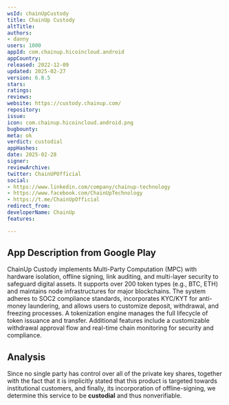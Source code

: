 ```yaml
---
wsId: chainUpCustody
title: ChainUp Custody
altTitle: 
authors:
- danny 
users: 1000
appId: com.chainup.hicoincloud.android
appCountry: 
released: 2022-12-09
updated: 2025-02-27
version: 6.8.5
stars: 
ratings: 
reviews: 
website: https://custody.chainup.com/
repository: 
issue: 
icon: com.chainup.hicoincloud.android.png
bugbounty: 
meta: ok
verdict: custodial
appHashes: 
date: 2025-02-28
signer: 
reviewArchive: 
twitter: ChainUPOfficial
social:
- https://www.linkedin.com/company/chainup-technology
- https://www.facebook.com/ChainUpTechnology
- https://t.me/ChainUpOfficial
redirect_from: 
developerName: ChainUp
features: 

---
```


## App Description from Google Play

ChainUp Custody implements Multi-Party Computation (MPC) with hardware isolation, offline signing, link auditing, and multi-layer security to safeguard digital assets. It supports over 200 token types (e.g., BTC, ETH) and maintains node infrastructures for major blockchains. The system adheres to SOC2 compliance standards, incorporates KYC/KYT for anti-money laundering, and allows users to customize deposit, withdrawal, and freezing processes. A tokenization engine manages the full lifecycle of token issuance and transfer. Additional features include a customizable withdrawal approval flow and real-time chain monitoring for security and compliance.

## Analysis 

Since no single party has control over all of the private key shares, together with the fact that it is implicitly stated that this product is targeted towards institutional customers, and finally, its incorporation of offline-signing, we determine this service to be **custodial** and thus nonverifiable.